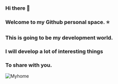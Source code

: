 ### Hi there 👋

<!--
**HopeLight/HopeLight** is a ✨ _special_ ✨ repository because its `README.md` (this file) appears on your GitHub profile.

Here are some ideas to get you started:

- 🔭 I’m currently working on ...
- 🌱 I’m currently learning ...
- 👯 I’m looking to collaborate on ...
- 🤔 I’m looking for help with ...
- 💬 Ask me about ...
- 📫 How to reach me: ...
- 😄 Pronouns: ...
- ⚡ Fun fact: ...
-->
### Welcome to my Github personal space. ⭐
### This is going to be my development world. 
### I will develop a lot of interesting things
### To share with you.
![Myhome](https://cdn.jsdelivr.net/gh/HopeLight/HopeLight@master/hopeimg.png)
